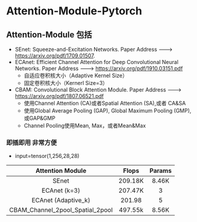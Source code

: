 # Attention-Module-Pytorch

## Attention-Module 包括

* SEnet: Squeeze-and-Excitation Networks.   Paper Address ---> https://arxiv.org/pdf/1709.01507.
* ECAnet: Efficient Channel Attention for Deep Convolutional Neural Networks. Paper Address ---> https://arxiv.org/pdf/1910.03151.pdf
  * 自适应卷积核大小（Adaptive Kernel Size）
  * 固定卷积核大小（Kernerl Size=3）
* CBAM: Convolutional Block Attention Module. Paper Address ---> https://arxiv.org/pdf/1807.06521.pdf
  * 使用Channel Attention (CA)或者Spatial Attention (SA),或者 CA&SA
  * 使用Global Average Pooling (GAP), Global Maximum Pooling (GMP),或GAP&GMP
  * Channel Pooling使用Mean, Max，或者Mean&Max

### 即插即用 非常方便

  * input=tensor(1,256,28,28)

| Attention Module |   Flops   | Params |
| :----------------: | :----------: | :--------: |
|      SEnet      | 209.18K |    8.46K |
|      ECAnet (k=3)| 207.47K |    3  |
|      ECAnet (Adaptive_k) | 201.98 | 5 |
|      CBAM_Channel_2pool_Spatial_2pool  | 497.55k | 8.56K |
